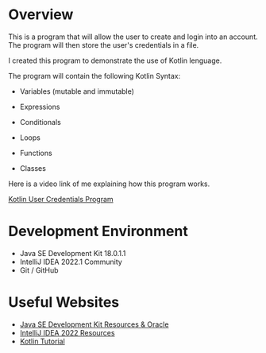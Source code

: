# Overview

This is a program that will allow the user to create and login into an account. The program will then store the user's credentials in a file.

I created this program to demonstrate the use of Kotlin lenguage.

The program will contain the following Kotlin Syntax: 

- Variables (mutable and immutable)

- Expressions

- Conditionals

- Loops

- Functions

- Classes

Here is a video link of me explaining how this program works.

[Kotlin User Credentials Program](https://youtu.be/UcJRpMxtIlw)

# Development Environment

* Java SE Development Kit 18.0.1.1 
* IntelliJ IDEA 2022.1 Community
* Git / GitHub

# Useful Websites

* [Java SE Development Kit Resources & Oracle ](https://www.oracle.com/java/technologies/downloads/tools/)
* [IntelliJ IDEA 2022 Resources](https://www.jetbrains.com/idea/resources/)
* [Kotlin Tutorial](https://www.w3schools.com/kotlin/index.php)

